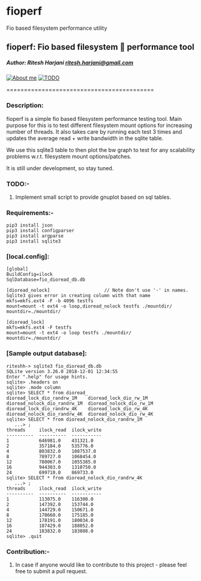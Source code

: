 # fioperf
Fio based filesystem performance utility

## fioperf:	Fio based filesystem :open_file_folder: performance tool
##### Author:	Ritesh Harjani <ritesh.harjani@gmail.com>

[![About me](https://img.shields.io/badge/author-riteshh-brightgreen.svg)](https://github.com/riteshharjani)
[![TODO](https://img.shields.io/badge/development-TODO-lightgrey.svg)](#todo-)

==========================================

### Description:
fioperf is a simple fio based filesystem performance testing tool.
Main purpose for this is to test different filesystem mount options for
increasing number of threads. It also takes care by running each test 3 times
and updates the average read + write bandwidth in the sqlite table.

We use this sqlite3 table to then plot the bw graph to test for any scalability problems
w.r.t. filesystem mount options/patches.

It is still under development, so stay tuned.

### TODO:-
1. Implement small script to provide gnuplot based on sql tables.

### Requirements:-
```
pip3 install json
pip3 install configparser
pip3 install argparse
pip3 install sqlite3
```
### [local.config]:
```
[global]
BuildConfig=ilock
SqlDatabase=fio_dioread_db.db

[dioread_nolock]					// Note don't use '-' in names. Sqlite3 gives error in creating column with that name
mkfs=mkfs.ext4 -F -b 4096 testfs
mount=mount -t ext4 -o loop,dioread_nolock testfs ./mountdir/
mountdir=./mountdir/

[dioread_lock]
mkfs=mkfs.ext4 -F testfs
mount=mount -t ext4 -o loop testfs ./mountdir/
mountdir=./mountdir/
```

### [Sample output database]:
```
riteshh-> sqlite3 fio_dioread_db.db
SQLite version 3.26.0 2018-12-01 12:34:55
Enter ".help" for usage hints.
sqlite> .headers on
sqlite> .mode column
sqlite> SELECT * from dioread_
dioread_lock_dio_randrw_1M    dioread_lock_dio_rw_1M        dioread_nolock_dio_randrw_1M  dioread_nolock_dio_rw_1M
dioread_lock_dio_randrw_4K    dioread_lock_dio_rw_4K        dioread_nolock_dio_randrw_4K  dioread_nolock_dio_rw_4K
sqlite> SELECT * from dioread_nolock_dio_randrw_1M
   ...> ;
threads     ilock_read  ilock_write
----------  ----------  -----------
1           646981.0    431321.0
2           357184.0    535776.0
4           803832.0    1087537.0
8           789727.0    1068454.0
12          780067.0    1055385.0
16          944303.0    1310750.0
24          699710.0    869733.0
sqlite> SELECT * from dioread_nolock_dio_randrw_4K
   ...> ;
threads     ilock_read  ilock_write
----------  ----------  -----------
1           113075.0    116300.0
2           147392.0    153744.0
4           144729.0    150671.0
8           170660.0    175185.0
12          178191.0    180034.0
16          187429.0    188052.0
24          183832.0    183808.0
sqlite> .quit
```
### Contribution:-
1. In case if anyone would like to contribute to this project - please feel free to submit a pull request.
